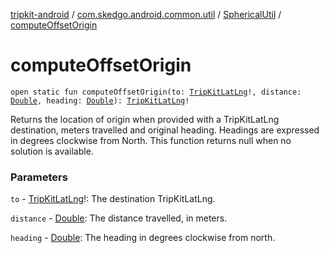 [tripkit-android](../../index.md) / [com.skedgo.android.common.util](../index.md) / [SphericalUtil](index.md) / [computeOffsetOrigin](./compute-offset-origin.md)

# computeOffsetOrigin

`open static fun computeOffsetOrigin(to: `[`TripKitLatLng`](../-trip-kit-lat-lng/index.md)`!, distance: `[`Double`](https://kotlinlang.org/api/latest/jvm/stdlib/kotlin/-double/index.html)`, heading: `[`Double`](https://kotlinlang.org/api/latest/jvm/stdlib/kotlin/-double/index.html)`): `[`TripKitLatLng`](../-trip-kit-lat-lng/index.md)`!`

Returns the location of origin when provided with a TripKitLatLng destination, meters travelled and original heading. Headings are expressed in degrees clockwise from North. This function returns null when no solution is available.

### Parameters

`to` - [TripKitLatLng](../-trip-kit-lat-lng/index.md)!: The destination TripKitLatLng.

`distance` - [Double](https://kotlinlang.org/api/latest/jvm/stdlib/kotlin/-double/index.html): The distance travelled, in meters.

`heading` - [Double](https://kotlinlang.org/api/latest/jvm/stdlib/kotlin/-double/index.html): The heading in degrees clockwise from north.